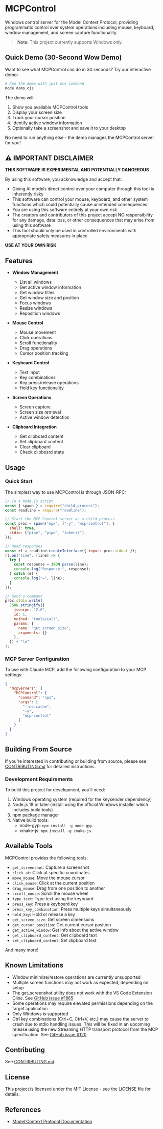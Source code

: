 # MCPControl

Windows control server for the Model Context Protocol, providing programmatic control over system operations including mouse, keyboard, window management, and screen capture functionality.

> **Note**: This project currently supports Windows only.

## Quick Demo (30-Second Wow Demo)

Want to see what MCPControl can do in 30 seconds? Try our interactive demo:

```bash
# Run the demo with just one command
node demo.cjs
```

The demo will:
1. Show you available MCPControl tools
2. Display your screen size
3. Track your cursor position
4. Identify active window information
5. Optionally take a screenshot and save it to your desktop

No need to run anything else - the demo manages the MCPControl server for you!

## ⚠️ IMPORTANT DISCLAIMER

**THIS SOFTWARE IS EXPERIMENTAL AND POTENTIALLY DANGEROUS**

By using this software, you acknowledge and accept that:

- Giving AI models direct control over your computer through this tool is inherently risky
- This software can control your mouse, keyboard, and other system functions which could potentially cause unintended consequences
- You are using this software entirely at your own risk
- The creators and contributors of this project accept NO responsibility for any damage, data loss, or other consequences that may arise from using this software
- This tool should only be used in controlled environments with appropriate safety measures in place

**USE AT YOUR OWN RISK**

## Features

- **Window Management**
  - List all windows
  - Get active window information
  - Get window titles
  - Get window size and position
  - Focus windows
  - Resize windows
  - Reposition windows

- **Mouse Control**
  - Mouse movement
  - Click operations
  - Scroll functionality
  - Drag operations
  - Cursor position tracking

- **Keyboard Control**
  - Text input
  - Key combinations
  - Key press/release operations
  - Hold key functionality

- **Screen Operations**
  - Screen capture
  - Screen size retrieval
  - Active window detection

- **Clipboard Integration**
  - Get clipboard content
  - Set clipboard content
  - Clear clipboard
  - Check clipboard state

## Usage

### Quick Start

The simplest way to use MCPControl is through JSON-RPC:

```javascript
// In a Node.js script
const { spawn } = require("child_process");
const readline = require("readline");

// Start the MCP Control server as a child process
const proc = spawn("npx", ["-y", "mcp-control"], {
  shell: true,
  stdio: ["pipe", "pipe", "inherit"],
});

// Read responses
const rl = readline.createInterface({ input: proc.stdout });
rl.on("line", (line) => {
  try {
    const response = JSON.parse(line);
    console.log("Response:", response);
  } catch (e) {
    console.log("←", line);
  }
});

// Send a command
proc.stdin.write(
  JSON.stringify({
    jsonrpc: "2.0",
    id: 1,
    method: "tools/call",
    params: {
      name: "get_screen_size",
      arguments: {}
    },
  }) + "\n"
);
```

### MCP Server Configuration

To use with Claude MCP, add the following configuration to your MCP settings:

```json
{
  "mcpServers": {
    "MCPControl": {
      "command": "npx",
      "args": [
        "--no-cache",
        "-y",
        "mcp-control"
      ]
    }
  }
}
```

## Building From Source

If you're interested in contributing or building from source, please see [CONTRIBUTING.md](CONTRIBUTING.md) for detailed instructions.

### Development Requirements

To build this project for development, you'll need:

1. Windows operating system (required for the keysender dependency)
2. Node.js 18 or later (install using the official Windows installer which includes build tools)
3. npm package manager
4. Native build tools:
   - node-gyp: `npm install -g node-gyp`
   - cmake-js: `npm install -g cmake-js`

## Available Tools

MCPControl provides the following tools:

- `get_screenshot`: Capture a screenshot
- `click_at`: Click at specific coordinates
- `move_mouse`: Move the mouse cursor
- `click_mouse`: Click at the current position
- `drag_mouse`: Drag from one position to another
- `scroll_mouse`: Scroll the mouse wheel
- `type_text`: Type text using the keyboard
- `press_key`: Press a keyboard key
- `press_key_combination`: Press multiple keys simultaneously
- `hold_key`: Hold or release a key
- `get_screen_size`: Get screen dimensions
- `get_cursor_position`: Get current cursor position
- `get_active_window`: Get info about the active window
- `get_clipboard_content`: Get clipboard text
- `set_clipboard_content`: Set clipboard text

And many more!

## Known Limitations

- Window minimize/restore operations are currently unsupported
- Multiple screen functions may not work as expected, depending on setup
- The get_screenshot utility does not work with the VS Code Extension Cline. See [GitHub issue #1865](https://github.com/cline/cline/issues/1865)
- Some operations may require elevated permissions depending on the target application
- Only Windows is supported
- Ctrl key combinations (Ctrl+C, Ctrl+V, etc.) may cause the server to crash due to stdio handling issues. This will be fixed in an upcoming release using the new Streaming HTTP transport protocol from the MCP specification. See [GitHub issue #120](https://github.com/Cheffromspace/MCPControl/issues/120)

## Contributing

See [CONTRIBUTING.md](CONTRIBUTING.md)

## License

This project is licensed under the MIT License - see the LICENSE file for details.

## References

- [Model Context Protocol Documentation](https://modelcontextprotocol.github.io/)